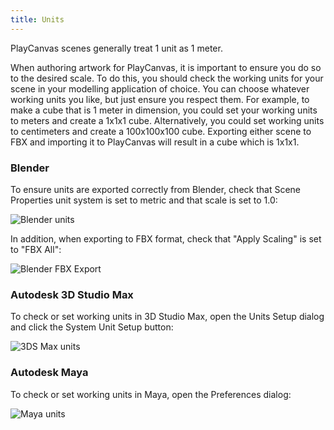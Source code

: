 ```yaml
---
title: Units
---
```


PlayCanvas scenes generally treat 1 unit as 1 meter.

When authoring artwork for PlayCanvas, it is important to ensure you do so to the desired scale. To do this, you should check the working units for your scene in your modelling application of choice. You can choose whatever working units you like, but just ensure you respect them. For example, to make a cube that is 1 meter in dimension, you could set your working units to meters and create a 1x1x1 cube. Alternatively, you could set working units to centimeters and create a 100x100x100 cube. Exporting either scene to FBX and importing it to PlayCanvas will result in a cube which is 1x1x1.

### Blender

To ensure units are exported correctly from Blender, check that Scene Properties unit system is set to metric and that scale is set to 1.0:

![Blender units](/img/user-manual/assets/models/units/blender-units.png)

In addition, when exporting to FBX format, check that "Apply Scaling" is set to "FBX All":

![Blender FBX Export](/img/user-manual/assets/models/units/blender-fbx-export.png)

### Autodesk 3D Studio Max

To check or set working units in 3D Studio Max, open the Units Setup dialog and click the System Unit Setup button:

![3DS Max units](/img/user-manual/assets/models/units/max-units.png)

### Autodesk Maya

To check or set working units in Maya, open the Preferences dialog:

![Maya units](/img/user-manual/assets/models/units/maya-units.png)
